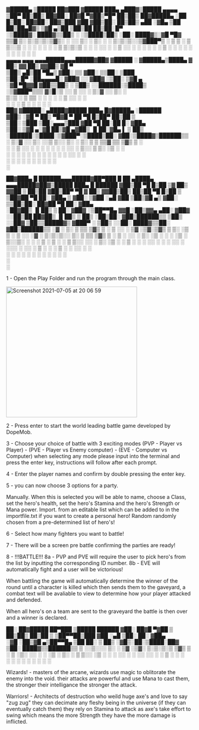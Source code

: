 ▓█████▄ ▒█████  ██▓███ ▓█████ ███▄ ▄███▓▒█████  ▄▄▄▄   
▒██▀ ██▒██▒  ██▓██░  ██▓█   ▀▓██▒▀█▀ ██▒██▒  ██▓█████▄ 
░██   █▒██░  ██▓██░ ██▓▒███  ▓██    ▓██▒██░  ██▒██▒ ▄██
░▓█▄   ▒██   ██▒██▄█▓▒ ▒▓█  ▄▒██    ▒██▒██   ██▒██░█▀  
░▒████▓░ ████▓▒▒██▒ ░  ░▒████▒██▒   ░██░ ████▓▒░▓█  ▀█▓
 ▒▒▓  ▒░ ▒░▒░▒░▒▓▒░ ░  ░░ ▒░ ░ ▒░   ░  ░ ▒░▒░▒░░▒▓███▀▒
 ░ ▒  ▒  ░ ▒ ▒░░▒ ░     ░ ░  ░  ░      ░ ░ ▒ ▒░▒░▒   ░ 
 ░ ░  ░░ ░ ░ ▒ ░░         ░  ░      ░  ░ ░ ░ ▒  ░    ░ 
   ░       ░ ░            ░  ░      ░      ░ ░  ░      
 ▄▄▄▄   ▄▄▄    ▄▄▄█████▄▄▄█████▓██▓   ▓█████         ░ 
▓█████▄▒████▄  ▓  ██▒ ▓▓  ██▒ ▓▓██▒   ▓█   ▀           
▒██▒ ▄█▒██  ▀█▄▒ ▓██░ ▒▒ ▓██░ ▒▒██░   ▒███             
▒██░█▀ ░██▄▄▄▄█░ ▓██▓ ░░ ▓██▓ ░▒██░   ▒▓█  ▄           
░▓█  ▀█▓▓█   ▓██▒▒██▒ ░  ▒██▒ ░░██████░▒████▒          
░▒▓███▀▒▒▒   ▓▒█░▒ ░░    ▒ ░░  ░ ▒░▓  ░░ ▒░ ░          
▒░▒   ░  ▒   ▒▒ ░  ░       ░   ░ ░ ▒  ░░ ░  ░          
 ░    ░  ░   ▒   ░       ░       ░ ░     ░             
 ██▓   ▓█████░ ▄████▓█████ ███▄    █▓█████▄ ░██████    
▓██▒  ░▓█   ▀ ██▒ ▀█▓█   ▀ ██ ▀█   █▒██▀ ██▒██    ▒    
▒██░   ▒███  ▒██░▄▄▄▒███  ▓██  ▀█ ██░██   █░ ▓██▄      
▒██░   ▒▓█  ▄░▓█  ██▒▓█  ▄▓██▒  ▐▌██░▓█▄   ▌ ▒   ██▒   
░██████░▒████░▒▓███▀░▒████▒██░   ▓██░▒████▓▒██████▒▒   
░ ▒░▓  ░░ ▒░ ░░▒   ▒░░ ▒░ ░ ▒░   ▒ ▒ ▒▒▓  ▒▒ ▒▓▒ ▒ ░   
░ ░ ▒  ░░ ░  ░ ░   ░ ░ ░  ░ ░░   ░ ▒░░ ▒  ▒░ ░▒  ░ ░   
  ░ ░     ░  ░ ░   ░   ░     ░   ░ ░ ░ ░  ░░  ░  ░     
    ░  ░  ░  ░     ░   ░  ░        ░   ░         ░     
                                     ░                 
      
      
      
      
 ██▓███▄    █  ██████▄▄▄█████▓██▀███  █    ██ ▄████▄ ▄▄▄█████▓██▓▒█████  ███▄    █  ██████ 
▓██▒██ ▀█   █▒██    ▒▓  ██▒ ▓▓██ ▒ ██▒██  ▓██▒██▀ ▀█ ▓  ██▒ ▓▓██▒██▒  ██▒██ ▀█   █▒██    ▒ 
▒██▓██  ▀█ ██░ ▓██▄  ▒ ▓██░ ▒▓██ ░▄█ ▓██  ▒██▒▓█    ▄▒ ▓██░ ▒▒██▒██░  ██▓██  ▀█ ██░ ▓██▄   
░██▓██▒  ▐▌██▒ ▒   ██░ ▓██▓ ░▒██▀▀█▄ ▓▓█  ░██▒▓▓▄ ▄██░ ▓██▓ ░░██▒██   ██▓██▒  ▐▌██▒ ▒   ██▒
░██▒██░   ▓██▒██████▒▒ ▒██▒ ░░██▓ ▒██▒▒█████▓▒ ▓███▀ ░ ▒██▒ ░░██░ ████▓▒▒██░   ▓██▒██████▒▒
░▓ ░ ▒░   ▒ ▒▒ ▒▓▒ ▒ ░ ▒ ░░  ░ ▒▓ ░▒▓░▒▓▒ ▒ ▒░ ░▒ ▒  ░ ▒ ░░  ░▓ ░ ▒░▒░▒░░ ▒░   ▒ ▒▒ ▒▓▒ ▒ ░
 ▒ ░ ░░   ░ ▒░ ░▒  ░ ░   ░     ░▒ ░ ▒░░▒░ ░ ░  ░  ▒      ░    ▒ ░ ░ ▒ ▒░░ ░░   ░ ▒░ ░▒  ░ ░
 ▒ ░  ░   ░ ░░  ░  ░   ░       ░░   ░ ░░░ ░ ░░         ░      ▒ ░ ░ ░ ▒    ░   ░ ░░  ░  ░  
 ░          ░      ░            ░       ░    ░ ░              ░     ░ ░          ░      ░  
                                             ░                                             
                                                   ░                                                  
                                                   
                                                   
                                                   
                                                   
 1 - Open the Play Folder and run the program through the main class. 
 
 <img width="352" alt="Screenshot 2021-07-05 at 20 06 59" src="https://user-images.githubusercontent.com/85684784/124510855-a4a0ca80-ddcc-11eb-937b-f256185db1ee.png">

2 - Press enter to start the world leading battle game developed by DopeMob.

3 - Choose your choice of battle with 3 exciting modes (PVP - Player vs Player) - (PVE - Player vs Enemy computer) - (EVE - Computer vs Computer)
when selecting any mode please input into the terminal and press the enter key, instructions will follow after each prompt.


4 - Enter the player names and confirm by double pressing the enter key.

5 - you can now choose 3 options for a party.

Manually.
When this is selected you will be able to name, choose a Class, set the hero's health, set the hero's Stamina and the hero's Strength or Mana power.
Import.
from an editable list which can be added to in the importfile.txt if you want to create a personal hero!
Random
randomly chosen from a pre-determined list of hero's!

6 - Select how many fighters you want to battle!

7 - There will be a screen pre battle confirming the parties are ready!

8 - !!!BATTLE!!!
8a - PVP and PVE will require the user to pick hero's from the list by inputting the corresponding ID number.
8b - EVE will automatically fight and a user will be victorious!

When battling the game will automatically determine the winner of the round until a character is killed which then sends them to the gaveyard, a combat text will be avaliable to view to determine how your player attacked and defended.

When all hero's on a team are sent to the graveyard the battle is then over and a winner is declared. 

 ██░ ██▓█████ ██▀███  ▒█████   ██████ 
▓██░ ██▓█   ▀▓██ ▒ ██▒██▒  ██▒██    ▒ 
▒██▀▀██▒███  ▓██ ░▄█ ▒██░  ██░ ▓██▄   
░▓█ ░██▒▓█  ▄▒██▀▀█▄ ▒██   ██░ ▒   ██▒
░▓█▒░██░▒████░██▓ ▒██░ ████▓▒▒██████▒▒
 ▒ ░░▒░░░ ▒░ ░ ▒▓ ░▒▓░ ▒░▒░▒░▒ ▒▓▒ ▒ ░
 ▒ ░▒░ ░░ ░  ░ ░▒ ░ ▒░ ░ ▒ ▒░░ ░▒  ░ ░
 ░  ░░ ░  ░    ░░   ░░ ░ ░ ▒ ░  ░  ░  
 ░  ░  ░  ░  ░  ░        ░ ░       ░  
                                      
                                          
Wizards! - 
masters of the arcane, wizards use magic to oblitorate the enemy into the void. their attacks are powerful and use Mana to cast them, the stronger their intelligance the stronger the attack. 

Warriors! - 
Architects of destruction who weild huge axe's and love to say "zug zug" they can decimate any fleshy being in the universe (if they can eventually catch them) they rely on Stamina to attack as axe's take effort to swing which means the more Strength they have the more damage is inflicted.

